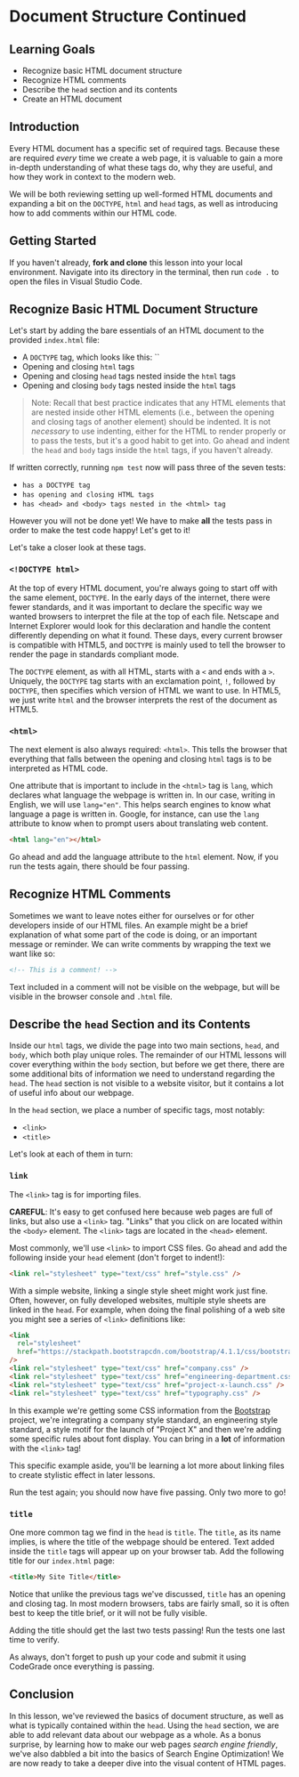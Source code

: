 # Document Structure Continued

## Learning Goals

- Recognize basic HTML document structure
- Recognize HTML comments
- Describe the `head` section and its contents
- Create an HTML document

## Introduction

Every HTML document has a specific set of required tags. Because these are
required _every_ time we create a web page, it is valuable to gain a more
in-depth understanding of what these tags do, why they are useful, and how they
work in context to the modern web.

We will be both reviewing setting up well-formed HTML documents and expanding a
bit on the `DOCTYPE`, `html` and `head` tags, as well as introducing how to add
comments within our HTML code.

## Getting Started

If you haven't already, **fork and clone** this lesson into your local
environment. Navigate into its directory in the terminal, then run `code .` to
open the files in Visual Studio Code.

## Recognize Basic HTML Document Structure

Let's start by adding the bare essentials of an HTML document to the provided
`index.html` file:

- A `DOCTYPE` tag, which looks like this: ``
- Opening and closing `html` tags
- Opening and closing `head` tags nested inside the `html` tags
- Opening and closing `body` tags nested inside the `html` tags

> Note: Recall that best practice indicates that any HTML elements that are
> nested inside other HTML elements (i.e., between the opening and closing tags
> of another element) should be indented. It is not *necessary* to use
> indenting, either for the HTML to render properly or to pass the tests, but
> it's a good habit to get into. Go ahead and indent the `head` and `body` tags
> inside the `html` tags, if you haven't already.

If written correctly, running `npm test` now will pass three of the seven
tests:

- `has a DOCTYPE tag`
- `has opening and closing HTML tags`
- `has <head> and <body> tags nested in the <html> tag`

However you will not be done yet! We have to make **all** the tests pass in
order to make the test code happy! Let's get to it!

Let's take a closer look at these tags.

### `<!DOCTYPE html>`

At the top of every HTML document, you're always going to start off with the
same element, `DOCTYPE`. In the early days of the internet, there were fewer
standards, and it was important to declare the specific way we wanted browsers
to interpret the file at the top of each file. Netscape and Internet Explorer
would look for this declaration and handle the content differently depending on
what it found. These days, every current browser is compatible with HTML5, and
`DOCTYPE` is mainly used to tell the browser to render the page in standards
compliant mode.

The `DOCTYPE` element, as with all HTML, starts with a `<` and ends with a `>`.
Uniquely, the `DOCTYPE` tag starts with an exclamation point, `!`, followed by
`DOCTYPE`, then specifies which version of HTML we want to use. In HTML5, we
just write `html` and the browser interprets the rest of the document as HTML5.

### `<html>`

The next element is also always required: `<html>`. This tells the browser that
everything that falls between the opening and closing `html` tags is to be
interpreted as HTML code.

One attribute that is important to include in the `<html>` tag is `lang`, which
declares what language the webpage is written in. In our case, writing in
English, we will use `lang="en"`. This helps search engines to know what
language a page is written in. Google, for instance, can use the `lang`
attribute to know when to prompt users about translating web content.

```html
<html lang="en"></html>
```

Go ahead and add the language attribute to the `html` element. Now, if you run
the tests again, there should be four passing.

## Recognize HTML Comments

Sometimes we want to leave notes either for ourselves or for other developers
inside of our HTML files. An example might be a brief explanation of what some
part of the code is doing, or an important message or reminder. We can write
comments by wrapping the text we want like so:

```html
<!-- This is a comment! -->
```

Text included in a comment will not be visible on the webpage, but will be
visible in the browser console and `.html` file.

## Describe the `head` Section and its Contents

Inside our `html` tags, we divide the page into two main sections, `head`, and
`body`, which both play unique roles. The remainder of our HTML lessons will
cover everything within the `body` section, but before we get there, there are
some additional bits of information we need to understand regarding the `head`.
The `head` section is not visible to a website visitor, but it contains a lot of
useful info about our webpage.

In the `head` section, we place a number of specific tags, most notably:

- `<link>`
- `<title>`

Let's look at each of them in turn:

### `link`

The `<link>` tag is for importing files.

**CAREFUL**: It's easy to get confused here because web pages are full of links,
but also use a `<link>` tag. "Links" that you click on are located within the
`<body>` element. The `<link>` tags are located in the `<head>` element.

Most commonly, we'll use `<link>` to import CSS files. Go ahead and add the
following inside your `head` element (don't forget to indent!):

```html
<link rel="stylesheet" type="text/css" href="style.css" />
```

With a simple website, linking a single style sheet might work just fine. Often,
however, on fully developed websites, multiple style sheets are linked in the
`head`. For example, when doing the final polishing of a web site you might see
a series of `<link>` definitions like:

```html
<link
  rel="stylesheet"
  href="https://stackpath.bootstrapcdn.com/bootstrap/4.1.1/css/bootstrap.min.css"
/>
<link rel="stylesheet" type="text/css" href="company.css" />
<link rel="stylesheet" type="text/css" href="engineering-department.css" />
<link rel="stylesheet" type="text/css" href="project-x-launch.css" />
<link rel="stylesheet" type="text/css" href="typography.css" />
```

In this example we're getting some CSS information from the
[Bootstrap](https://getbootstrap.com/) project, we're integrating a company
style standard, an engineering style standard, a style motif for the launch of
"Project X" and then we're adding some specific rules about font display. You
can bring in a **lot** of information with the `<link>` tag!

This specific example aside, you'll be learning a lot more about linking files
to create stylistic effect in later lessons.

Run the test again; you should now have five passing. Only two more to go!

### `title`

One more common tag we find in the `head` is `title`. The `title`, as its name
implies, is where the title of the webpage should be entered. Text added inside
the `title` tags will appear up on your browser tab. Add the following title for
our `index.html` page:

```html
<title>My Site Title</title>
```

Notice that unlike the previous tags we've discussed, `title` has an opening and
closing tag. In most modern browsers, tabs are fairly small, so it is often best
to keep the title brief, or it will not be fully visible.

Adding the title should get the last two tests passing! Run the tests one last
time to verify.

As always, don't forget to push up your code and submit it using CodeGrade once
everything is passing.

## Conclusion

In this lesson, we've reviewed the basics of document structure, as well as what
is typically contained within the `head`. Using the `head` section, we are able
to add relevant data about our webpage as a whole. As a bonus surprise, by
learning how to make our web pages _search engine friendly_, we've also dabbled
a bit into the basics of Search Engine Optimization! We are now ready to take a
deeper dive into the visual content of HTML pages.
